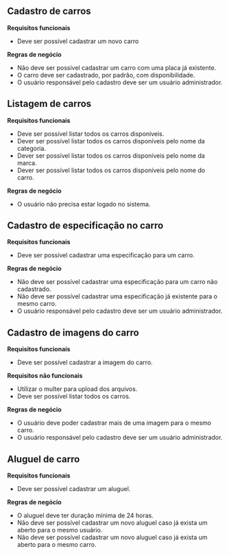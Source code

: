 ## Cadastro de carros

**Requisitos funcionais**
* Deve ser possível cadastrar um novo carro

**Regras de negócio**
* Não deve ser possível cadastrar um carro com uma placa já existente.
* O carro deve ser cadastrado, por padrão, com disponibilidade.
* O usuário responsável pelo cadastro deve ser um usuário administrador.

## Listagem de carros

**Requisitos funcionais**
* Deve ser possível listar todos os carros disponíveis.
* Dever ser possível listar todos os carros disponíveis pelo nome da categoria.
* Dever ser possível listar todos os carros disponíveis pelo nome da marca.
* Dever ser possível listar todos os carros disponíveis pelo nome do carro.

**Regras de negócio**
* O usuário não precisa estar logado no sistema.

## Cadastro de especificação no carro

**Requisitos funcionais**
* Deve ser possível cadastrar uma especificação para um carro.

**Regras de negócio**
* Não deve ser possível cadastrar uma especificação para um carro não cadastrado.
* Não deve ser possível cadastrar uma especificação já existente para o mesmo carro.
* O usuário responsável pelo cadastro deve ser um usuário administrador.

## Cadastro de imagens do carro

**Requisitos funcionais**
* Deve ser possível cadastrar a imagem do carro.

**Requisitos não funcionais**
* Utilizar o multer para upload dos arquivos.
* Deve ser possível listar todos os carros.

**Regras de negócio**
* O usuário deve poder cadastrar mais de uma imagem para o mesmo carro.
* O usuário responsável pelo cadastro deve ser um usuário administrador.

## Aluguel de carro

**Requisitos funcionais**
* Deve ser possível cadastrar um aluguel.

**Regras de negócio**
* O aluguel deve ter duração mínima de 24 horas.
* Não deve ser possível cadastrar um novo aluguel caso já exista um aberto para o mesmo usuário.
* Não deve ser possível cadastrar um novo aluguel caso já exista um aberto para o mesmo carro.
